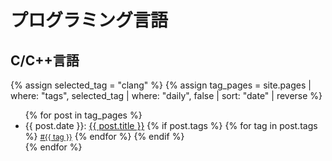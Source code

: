 # プログラミング言語

## C/C++言語

<!-- begin -->
{% assign selected_tag = "clang" %}
{% assign tag_pages = site.pages | where: "tags", selected_tag | where: "daily", false | sort: "date" | reverse %}
<ul>
{% for post in tag_pages %}
  <li>
  {{ post.date }}: <a href="{{ post.url | relative_url }}" class="post-title">{{ post.title }}</a>
  {% if post.tags %}
    {% for tag in post.tags %}
      <a href="{{ 'tag/' | append: tag | url_encode | relative_url }}" class="post-tag"><small><span>#{{ tag }}</span></small></a>
    {% endfor %}
  {% endif %} <!-- post.tags -->
  </li>
{% endfor %}
</ul>
<!-- end -->
